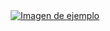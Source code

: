 <!DOCTYPE html>
<html>
<head>
    <title>Fondo de GIF con enlace a imagen web</title>
    <style>
        body {
            background-image: url("ruta/a/tu/archivo.gif");
            background-repeat: no-repeat;
            background-size: cover;
        }
        .container {
            width: 100%;
            height: 100vh;
            display: flex;
            justify-content: center;
            align-items: center;
        }
        .image-link {
            display: block;
            text-align: center;
        }
        .image-link img {
            max-width: 300px;
            height: auto;
        }
    </style>
</head>
<body>
    <div class="container">
        <a class="image-link" href="[https://www.ejemplo.com](https://www.google.com/url?sa=i&url=https%3A%2F%2Fgiphy.com%2Fexplore%2Fprogramador&psig=AOvVaw3TTBpKl9zdzBA2U3DF5mJ2&ust=1684399093066000&source=images&cd=vfe&ved=0CBEQjRxqFwoTCPi-xuL5-_4CFQAAAAAdAAAAABAE)">
            <img src="ruta/a/imagen.webp" alt="Imagen de ejemplo">
        </a>
    </div>
</body>
</html>
